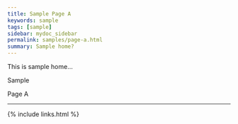 ```yaml
---
title: Sample Page A
keywords: sample
tags: [sample]
sidebar: mydoc_sidebar
permalink: samples/page-a.html
summary: Sample home?
---
```



This is sample home...

Sample

Page A


---

{% include links.html %}




